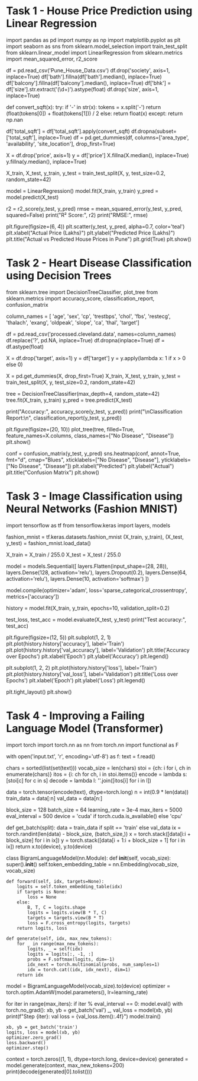 # Task 1 - House Price Prediction using Linear Regression

import pandas as pd
import numpy as np
import matplotlib.pyplot as plt
import seaborn as sns
from sklearn.model_selection import train_test_split
from sklearn.linear_model import LinearRegression
from sklearn.metrics import mean_squared_error, r2_score

df = pd.read_csv('Pune_House_Data.csv')
df.drop('society', axis=1, inplace=True)
df['bath'].fillna(df['bath'].median(), inplace=True)
df['balcony'].fillna(df['balcony'].median(), inplace=True)
df['bhk'] = df['size'].str.extract('(\d+)').astype(float)
df.drop('size', axis=1, inplace=True)

def convert_sqft(x):
    try:
        if '-' in str(x):
            tokens = x.split('-')
            return (float(tokens[0]) + float(tokens[1])) / 2
        else:
            return float(x)
    except:
        return np.nan

df['total_sqft'] = df['total_sqft'].apply(convert_sqft)
df.dropna(subset=['total_sqft'], inplace=True)
df = pd.get_dummies(df, columns=['area_type', 'availability', 'site_location'], drop_first=True)

X = df.drop('price', axis=1)
y = df['price']
X.fillna(X.median(), inplace=True)
y.fillna(y.median(), inplace=True)

X_train, X_test, y_train, y_test = train_test_split(X, y, test_size=0.2, random_state=42)

model = LinearRegression()
model.fit(X_train, y_train)
y_pred = model.predict(X_test)

r2 = r2_score(y_test, y_pred)
rmse = mean_squared_error(y_test, y_pred, squared=False)
print("R² Score:", r2)
print("RMSE:", rmse)

plt.figure(figsize=(6, 4))
plt.scatter(y_test, y_pred, alpha=0.7, color='teal')
plt.xlabel("Actual Price (Lakhs)")
plt.ylabel("Predicted Price (Lakhs)")
plt.title("Actual vs Predicted House Prices in Pune")
plt.grid(True)
plt.show()

# Task 2 - Heart Disease Classification using Decision Trees

from sklearn.tree import DecisionTreeClassifier, plot_tree
from sklearn.metrics import accuracy_score, classification_report, confusion_matrix

column_names = [
    'age', 'sex', 'cp', 'trestbps', 'chol', 'fbs', 'restecg',
    'thalach', 'exang', 'oldpeak', 'slope', 'ca', 'thal', 'target']

df = pd.read_csv('processed.cleveland.data', names=column_names)
df.replace('?', pd.NA, inplace=True)
df.dropna(inplace=True)
df = df.astype(float)

X = df.drop('target', axis=1)
y = df['target']
y = y.apply(lambda x: 1 if x > 0 else 0)

X = pd.get_dummies(X, drop_first=True)
X_train, X_test, y_train, y_test = train_test_split(X, y, test_size=0.2, random_state=42)

tree = DecisionTreeClassifier(max_depth=4, random_state=42)
tree.fit(X_train, y_train)
y_pred = tree.predict(X_test)

print("Accuracy:", accuracy_score(y_test, y_pred))
print("\nClassification Report:\n", classification_report(y_test, y_pred))

plt.figure(figsize=(20, 10))
plot_tree(tree, filled=True, feature_names=X.columns, class_names=["No Disease", "Disease"])
plt.show()

conf = confusion_matrix(y_test, y_pred)
sns.heatmap(conf, annot=True, fmt="d", cmap="Blues",
            xticklabels=["No Disease", "Disease"],
            yticklabels=["No Disease", "Disease"])
plt.xlabel("Predicted")
plt.ylabel("Actual")
plt.title("Confusion Matrix")
plt.show()

# Task 3 - Image Classification using Neural Networks (Fashion MNIST)

import tensorflow as tf
from tensorflow.keras import layers, models

fashion_mnist = tf.keras.datasets.fashion_mnist
(X_train, y_train), (X_test, y_test) = fashion_mnist.load_data()

X_train = X_train / 255.0
X_test = X_test / 255.0

model = models.Sequential([
    layers.Flatten(input_shape=(28, 28)),
    layers.Dense(128, activation='relu'),
    layers.Dropout(0.2),
    layers.Dense(64, activation='relu'),
    layers.Dense(10, activation='softmax')
])

model.compile(optimizer='adam',
              loss='sparse_categorical_crossentropy',
              metrics=['accuracy'])

history = model.fit(X_train, y_train, epochs=10, validation_split=0.2)

test_loss, test_acc = model.evaluate(X_test, y_test)
print("Test accuracy:", test_acc)

plt.figure(figsize=(12, 5))
plt.subplot(1, 2, 1)
plt.plot(history.history['accuracy'], label='Train')
plt.plot(history.history['val_accuracy'], label='Validation')
plt.title('Accuracy over Epochs')
plt.xlabel('Epoch')
plt.ylabel('Accuracy')
plt.legend()

plt.subplot(1, 2, 2)
plt.plot(history.history['loss'], label='Train')
plt.plot(history.history['val_loss'], label='Validation')
plt.title('Loss over Epochs')
plt.xlabel('Epoch')
plt.ylabel('Loss')
plt.legend()

plt.tight_layout()
plt.show()

# Task 4 - Improving a Failing Language Model (Transformer)

import torch
import torch.nn as nn
from torch.nn import functional as F

with open('input.txt', 'r', encoding='utf-8') as f:
    text = f.read()

chars = sorted(list(set(text)))
vocab_size = len(chars)
stoi = {ch: i for i, ch in enumerate(chars)}
itos = {i: ch for ch, i in stoi.items()}
encode = lambda s: [stoi[c] for c in s]
decode = lambda l: ''.join([itos[i] for i in l])

data = torch.tensor(encode(text), dtype=torch.long)
n = int(0.9 * len(data))
train_data = data[:n]
val_data = data[n:]

block_size = 128
batch_size = 64
learning_rate = 3e-4
max_iters = 5000
eval_interval = 500
device = 'cuda' if torch.cuda.is_available() else 'cpu'

def get_batch(split):
    data = train_data if split == 'train' else val_data
    ix = torch.randint(len(data) - block_size, (batch_size,))
    x = torch.stack([data[i:i + block_size] for i in ix])
    y = torch.stack([data[i + 1:i + block_size + 1] for i in ix])
    return x.to(device), y.to(device)

class BigramLanguageModel(nn.Module):
    def __init__(self, vocab_size):
        super().__init__()
        self.token_embedding_table = nn.Embedding(vocab_size, vocab_size)

    def forward(self, idx, targets=None):
        logits = self.token_embedding_table(idx)
        if targets is None:
            loss = None
        else:
            B, T, C = logits.shape
            logits = logits.view(B * T, C)
            targets = targets.view(B * T)
            loss = F.cross_entropy(logits, targets)
        return logits, loss

    def generate(self, idx, max_new_tokens):
        for _ in range(max_new_tokens):
            logits, _ = self(idx)
            logits = logits[:, -1, :]
            probs = F.softmax(logits, dim=-1)
            idx_next = torch.multinomial(probs, num_samples=1)
            idx = torch.cat((idx, idx_next), dim=1)
        return idx

model = BigramLanguageModel(vocab_size).to(device)
optimizer = torch.optim.AdamW(model.parameters(), lr=learning_rate)

for iter in range(max_iters):
    if iter % eval_interval == 0:
        model.eval()
        with torch.no_grad():
            xb, yb = get_batch('val')
            _, val_loss = model(xb, yb)
            print(f"Step {iter}: val loss = {val_loss.item():.4f}")
        model.train()

    xb, yb = get_batch('train')
    logits, loss = model(xb, yb)
    optimizer.zero_grad()
    loss.backward()
    optimizer.step()

context = torch.zeros((1, 1), dtype=torch.long, device=device)
generated = model.generate(context, max_new_tokens=200)
print(decode(generated[0].tolist()))
